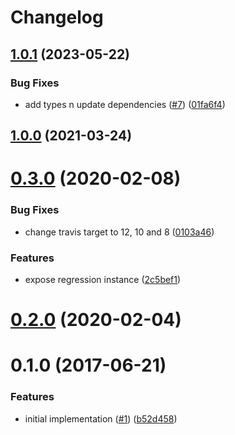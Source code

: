 # Changelog

## [1.0.1](https://github.com/mljs/baseline-correction-regression/compare/v1.0.0...v1.0.1) (2023-05-22)


### Bug Fixes

* add types n update dependencies ([#7](https://github.com/mljs/baseline-correction-regression/issues/7)) ([01fa6f4](https://github.com/mljs/baseline-correction-regression/commit/01fa6f47a745c8137559a04f3f0e2487cd82b1d3))

## [1.0.0](https://github.com/mljs/baseline-correction-regression/compare/v0.3.0...v1.0.0) (2021-03-24)

# [0.3.0](https://github.com/mljs/baseline-correction-regression/compare/v0.2.0...v0.3.0) (2020-02-08)


### Bug Fixes

* change travis target to 12, 10 and 8 ([0103a46](https://github.com/mljs/baseline-correction-regression/commit/0103a46c43da30d97f8ba5f91b0dfe7469b63549))


### Features

* expose regression instance ([2c5bef1](https://github.com/mljs/baseline-correction-regression/commit/2c5bef130268a476790df417a1903d491dd3ebe0))



# [0.2.0](https://github.com/mljs/baseline-correction-regression/compare/v0.1.0...v0.2.0) (2020-02-04)



<a name="0.1.0"></a>
# 0.1.0 (2017-06-21)


### Features

* initial implementation ([#1](https://github.com/mljs/baseline-correction-regression/issues/1)) ([b52d458](https://github.com/mljs/baseline-correction-regression/commit/b52d458))
